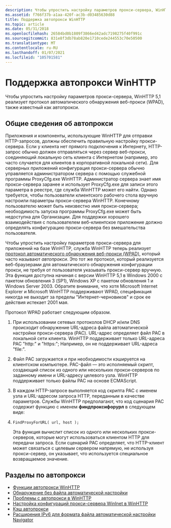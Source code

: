 ```yaml
---
description: Чтобы упростить настройку параметров прокси-сервера, WinHTTP 5,1 реализует протокол автоматического обнаружения веб-прокси (WPAD), также известный как автопрокси.
ms.assetid: f766f37b-a1aa-420f-ac3b-d03485630d88
title: Поддержка автопрокси WinHTTP
ms.topic: article
ms.date: 05/31/2018
ms.openlocfilehash: 26584bd0b1809f3866ed42adc7198275f40f991c
ms.sourcegitcommit: 831e8f3db78ab820e1710cede244553c70e50500
ms.translationtype: MT
ms.contentlocale: ru-RU
ms.lasthandoff: 01/07/2021
ms.locfileid: "105701581"
---
```

# <a name="winhttp-autoproxy-support"></a>Поддержка автопрокси WinHTTP

Чтобы упростить настройку параметров прокси-сервера, WinHTTP 5,1 реализует протокол автоматического обнаружения веб-прокси (WPAD), также известный как автопрокси.

## <a name="overview-of-autoproxy"></a>Общие сведения об автопрокси

Приложения и компоненты, использующие WinHTTP для отправки HTTP-запросов, должны обеспечить правильную настройку прокси-сервера. Если у клиента нет прямого подключения к Интернету, HTTP-запрос обычно должен отправляться через сервер веб-прокси, соединяющий локальную сеть клиента с Интернетом (например, это часто случается для клиентов в корпоративной локальной сети). Для серверных приложений конфигурация прокси-сервера обычно управляется администратором сервера с помощью служебной программы ProxyCfg.exe WinHTTP. Администратор сервера знает имя прокси-сервера заранее и использует ProxyCfg.exe для записи этого параметра в реестре, где служба WinHTTP может его найти. Однако требуется, чтобы пользователи клиентского рабочего стола вручную настроили параметры прокси-сервера WinHTTP. Конечному пользователю может быть неизвестно имя прокси-сервера; необходимость запуска программы ProxyCfg.exe может быть недоступна для Организации. Для поддержки хорошего взаимодействия с пользователем веб-клиентское приложение должно определять конфигурацию прокси-сервера без вмешательства пользователя.

Чтобы упростить настройку параметров прокси-сервера для приложений на базе WinHTTP, служба WinHTTP теперь реализует [протокол автоматического обнаружения веб-прокси (WPAD)](https://tools.ietf.org/html/draft-ietf-wrec-wpad-01), который часто называют *автопрокси*. Это тот же протокол, который реализуется веб-браузерами для автоматического обнаружения конфигурации прокси, не требуя от пользователя указывать прокси-сервер вручную. Эта функция доступна начиная с версии WinHTTP 5,1 в Windows 2000 с пакетом обновления 3 (SP1), Windows XP с пакетом обновления 1 и Windows Server 2003. Обратите внимание, что хотя Microsoft Internet Explorer и Microsoft WinHTTP поддерживают WPAD, спецификация никогда не выходит за пределы "Интернет-черновиков" и срок ее действия истекает 2001 мая.

Протокол WPAD работает следующим образом.

1.  При использовании сетевых протоколов DHCP и/или DNS происходит обнаружение URL-адреса файла автоматической настройки прокси-сервера (PAC). URL-адрес определяет файл PAC в локальной сети клиента. WinHTTP поддерживает только URL-адреса PAC "http:" и "https:"; Например, он не поддерживает URL-адреса "file:".
2.  Файл PAC загружается и при необходимости кэшируется на клиентском компьютере. PAC-файл — это исполняемый скрипт, создающий список из одного или нескольких прокси-серверов по заданному имени и URL-адресу целевого узла. WinHTTP поддерживает только файлы PAC на основе ECMAScript.
3.  В каждом HTTP-запросе выполняется код скрипта PAC с именем узла и URL-адресом запроса HTTP, переданным в качестве параметров. Службы WinHTTP предполагают, что код сценария PAC содержит функцию с именем **финдпроксифорурл** в следующем виде:
4.  ``` syntax
    FindProxyForURL( url, host );
    ```

    Эта функция вычислит список из одного или нескольких прокси-серверов, которые могут использоваться клиентом HTTP для передачи запроса. Если сценарий PAC определяет, что HTTP-клиент может связаться с целевым сервером напрямую, не используя прокси-сервер, он указывает, что используется специальное возвращаемое значение.

## <a name="autoproxy-topics"></a>Разделы по автопрокси

-   [Функции автопрокси WinHTTP](winhttp-autoproxy-api.md)
-   [Обнаружение без файла автоматической настройки](discovery-without-an-auto-config-file.md)
-   [Проблемы с автопрокси в WinHTTP](autoproxy-issues-in-winhttp.md)
-   [Настройка конфигураций прокси-сервера WinInet в WinHTTP](setting-wininet-proxy-configurations-in-winhttp.md)
-   [Кэш автопрокси](autoproxy-cache.md)
-   [Расширения IPv6 для формата файла автоматической настройки Navigator](ipv6-extensions-to-navigator-auto-config-file-format.md)

 

 



